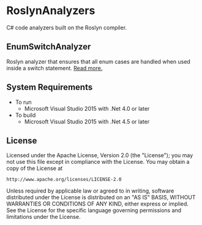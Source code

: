 RoslynAnalyzers
===============
C# code analyzers built on the Roslyn compiler.

EnumSwitchAnalyzer
------------------
Roslyn analyzer that ensures that all enum cases are handled when used inside a switch statement. [Read more.](EnumSwitchAnalyzer/EnumSwitchAnalyzer/README.md)

System Requirements
-------------------
* To run
	* Microsoft Visual Studio 2015 with .Net 4.0 or later
* To build
	* Microsoft Visual Studio 2015 with .Net 4.5 or later

License
-------
Licensed under the Apache License, Version 2.0 (the "License");
you may not use this file except in compliance with the License.
You may obtain a copy of the License at

    http://www.apache.org/licenses/LICENSE-2.0

Unless required by applicable law or agreed to in writing, software
distributed under the License is distributed on an "AS IS" BASIS,
WITHOUT WARRANTIES OR CONDITIONS OF ANY KIND, either express or implied.
See the License for the specific language governing permissions and
limitations under the License.
